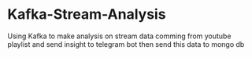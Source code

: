 # Kafka-Stream-Analysis
Using Kafka to make analysis on stream data comming from youtube playlist and send insight to telegram bot
then send this data to mongo db 




